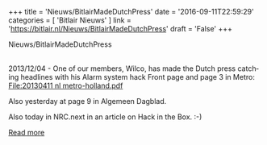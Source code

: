 +++
title = 'Nieuws/BitlairMadeDutchPress'
date = '2016-09-11T22:59:29'
categories = [ 
 'Bitlair Nieuws' 
] 
link = 'https://bitlair.nl/Nieuws/BitlairMadeDutchPress'
draft = 'False'
+++

<div class="mw-content-ltr mw-parser-output" dir="ltr" lang="en"><p><a class="mw-selflink selflink">Nieuws/BitlairMadeDutchPress</a>
</p></div><div class="mw-content-ltr mw-parser-output" dir="ltr" lang="en"><p><br />
2013/12/04 - One of our members, Wilco, has made the Dutch press catching headlines with his Alarm system hack
Front page and page 3 in Metro:
<a href="https://bitlair.nl/File:20130411_nl_metro-holland.pdf" title="File:20130411 nl metro-holland.pdf">File:20130411 nl metro-holland.pdf</a>
</p><p>Also yesterday at page 9 in Algemeen Dagblad.
</p><p>Also today in NRC.next in an article on Hack in the Box.&#160;:-)
</p></div>

[Read more](https://bitlair.nl/Nieuws/BitlairMadeDutchPress)